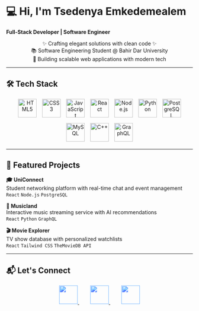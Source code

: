 # 💻 Hi, I'm Tsedenya Emkedemealem  
**Full-Stack Developer | Software Engineer**  

<div align="center">

✨ Crafting elegant solutions with clean code ✨  
📚 Software Engineering Student @ Bahir Dar University  
🚀 Building scalable web applications with modern tech  

</div>

---

## 🛠️ Tech Stack  

<div align="center" style="display: flex; flex-wrap: wrap; justify-content: center; gap: 15px; margin: 20px 0;">

<!-- Frontend -->
<div style="text-align: center; transition: transform 0.3s ease;" onmouseover="this.style.transform='scale(1.2)'" onmouseout="this.style.transform='scale(1)'">
<img src="https://cdn.jsdelivr.net/gh/devicons/devicon/icons/html5/html5-original.svg" width="50" title="HTML5"/>
</div>

<div style="text-align: center; transition: transform 0.3s ease;" onmouseover="this.style.transform='scale(1.2)'" onmouseout="this.style.transform='scale(1)'">
<img src="https://cdn.jsdelivr.net/gh/devicons/devicon/icons/css3/css3-original.svg" width="50" title="CSS3"/>
</div>

<div style="text-align: center; transition: transform 0.3s ease;" onmouseover="this.style.transform='scale(1.2)'" onmouseout="this.style.transform='scale(1)'">
<img src="https://cdn.jsdelivr.net/gh/devicons/devicon/icons/javascript/javascript-original.svg" width="50" title="JavaScript"/>
</div>

<div style="text-align: center; transition: transform 0.3s ease;" onmouseover="this.style.transform='scale(1.2)'" onmouseout="this.style.transform='scale(1)'">
<img src="https://cdn.jsdelivr.net/gh/devicons/devicon/icons/react/react-original.svg" width="50" title="React"/>
</div>

<!-- Backend -->
<div style="text-align: center; transition: transform 0.3s ease;" onmouseover="this.style.transform='scale(1.2)'" onmouseout="this.style.transform='scale(1)'">
<img src="https://cdn.jsdelivr.net/gh/devicons/devicon/icons/nodejs/nodejs-original.svg" width="50" title="Node.js"/>
</div>

<div style="text-align: center; transition: transform 0.3s ease;" onmouseover="this.style.transform='scale(1.2)'" onmouseout="this.style.transform='scale(1)'">
<img src="https://cdn.jsdelivr.net/gh/devicons/devicon/icons/python/python-original.svg" width="50" title="Python"/>
</div>

<!-- Databases -->
<div style="text-align: center; transition: transform 0.3s ease;" onmouseover="this.style.transform='scale(1.2)'" onmouseout="this.style.transform='scale(1)'">
<img src="https://cdn.jsdelivr.net/gh/devicons/devicon/icons/postgresql/postgresql-original.svg" width="50" title="PostgreSQL"/>
</div>

<div style="text-align: center; transition: transform 0.3s ease;" onmouseover="this.style.transform='scale(1.2)'" onmouseout="this.style.transform='scale(1)'">
<img src="https://cdn.jsdelivr.net/gh/devicons/devicon/icons/mysql/mysql-original.svg" width="50" title="MySQL"/>
</div>

<!-- Tools -->
<div style="text-align: center; transition: transform 0.3s ease;" onmouseover="this.style.transform='scale(1.2)'" onmouseout="this.style.transform='scale(1)'">
<img src="https://cdn.jsdelivr.net/gh/devicons/devicon/icons/cplusplus/cplusplus-original.svg" width="50" title="C++"/>
</div>

<div style="text-align: center; transition: transform 0.3s ease;" onmouseover="this.style.transform='scale(1.2)'" onmouseout="this.style.transform='scale(1)'">
<img src="https://cdn.jsdelivr.net/gh/devicons/devicon/icons/graphql/graphql-plain.svg" width="50" title="GraphQL"/>
</div>

</div>

---

## 🚀 Featured Projects  

**🎓 UniConnect**  
Student networking platform with real-time chat and event management  
`React` `Node.js` `PostgreSQL`  

**🎵 Musicland**  
Interactive music streaming service with AI recommendations  
`React` `Python` `GraphQL`  

**🎬 Movie Explorer**  
TV show database with personalized watchlists  
`React` `Tailwind CSS` `TheMovieDB API`  

---

## 📬 Let's Connect  

<div align="center" style="margin-top: 20px;">

<a href="https://linkedin.com/in/yourprofile" style="margin: 0 15px;">
<img src="https://cdn.jsdelivr.net/gh/devicons/devicon/icons/linkedin/linkedin-original.svg" width="50" style="filter: brightness(0.8) sepia(1) hue-rotate(190deg) saturate(5);"/>
</a>

<a href="mailto:your.email@example.com" style="margin: 0 15px;">
<img src="https://cdn.jsdelivr.net/gh/devicons/devicon/icons/google/google-original.svg" width="50" style="filter: brightness(0.8) sepia(1) hue-rotate(190deg) saturate(5);"/>
</a>

<a href="https://github.com/yourusername" style="margin: 0 15px;">
<img src="https://cdn.jsdelivr.net/gh/devicons/devicon/icons/github/github-original.svg" width="50" style="filter: brightness(0.8) sepia(1) hue-rotate(190deg) saturate(5);"/>
</a>

</div>
